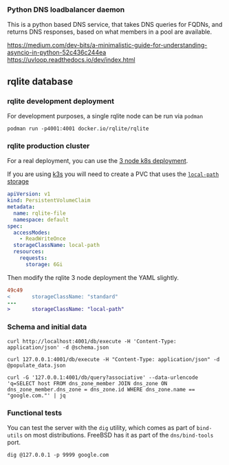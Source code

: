### Python DNS loadbalancer daemon

This is a python based DNS service, that takes DNS queries for
FQDNs, and returns DNS responses, based on what members in a
pool are available.


https://medium.com/dev-bits/a-minimalistic-guide-for-understanding-asyncio-in-python-52c436c244ea
https://uvloop.readthedocs.io/dev/index.html


## rqlite database

### rqlite development deployment
For development purposes, a single rqlite node can be run via `podman`

```shell
podman run -p4001:4001 docker.io/rqlite/rqlite
```

### rqlite production cluster

For a real deployment, you can use the [3 node k8s deployment](https://github.com/rqlite/kubernetes-configuration/blob/master/statefulset-3-node.yaml).

If you are using [k3s](k3s.io) you will need to create a PVC that uses
the [`local-path` storage](https://docs.k3s.io/storage#setting-up-the-local-storage-provider) 
```yaml
apiVersion: v1
kind: PersistentVolumeClaim
metadata:
  name: rqlite-file
  namespace: default
spec:
  accessModes:
    - ReadWriteOnce
  storageClassName: local-path
  resources:
    requests:
      storage: 6Gi
```

Then modify the rqlite 3 node deployment the YAML slightly.

```patch
49c49
<       storageClassName: "standard"
---
>       storageClassName: "local-path"
```


### Schema and initial data

```shell
curl http://localhost:4001/db/execute -H 'Content-Type: application/json' -d @schema.json
```

```shell
curl 127.0.0.1:4001/db/execute -H "Content-Type: application/json" -d @populate_data.json
```

```shell
curl -G '127.0.0.1:4001/db/query?associative' --data-urlencode 'q=SELECT host FROM dns_zone_member JOIN dns_zone ON dns_zone_member.dns_zone = dns_zone.id WHERE dns_zone.name == "google.com."' | jq
```


### Functional tests

You can test the server with the `dig` utility, which comes as part of `bind-utils`
on most distributions. FreeBSD has it as part of the `dns/bind-tools` port.

```shell
dig @127.0.0.1 -p 9999 google.com
```
